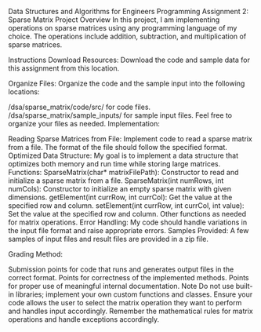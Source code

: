Data Structures and Algorithms for Engineers
Programming Assignment 2: Sparse Matrix
Project Overview
In this project, I am implementing operations on sparse matrices using any programming language of my choice. The operations include addition, subtraction, and multiplication of sparse matrices.

Instructions
Download Resources: Download the code and sample data for this assignment from this location.

Organize Files: Organize the code and the sample input into the following locations:

/dsa/sparse_matrix/code/src/ for code files.
/dsa/sparse_matrix/sample_inputs/ for sample input files.
Feel free to organize your files as needed.
Implementation:

Reading Sparse Matrices from File: Implement code to read a sparse matrix from a file. The format of the file should follow the specified format.
Optimized Data Structure: My goal is to implement a data structure that optimizes both memory and run time while storing large matrices.
Functions:
SparseMatrix(char* matrixFilePath): Constructor to read and initialize a sparse matrix from a file.
SparseMatrix(int numRows, int numCols): Constructor to initialize an empty sparse matrix with given dimensions.
getElement(int currRow, int currCol): Get the value at the specified row and column.
setElement(int currRow, int currCol, int value): Set the value at the specified row and column.
Other functions as needed for matrix operations.
Error Handling: My code should handle variations in the input file format and raise appropriate errors.
Samples Provided: A few samples of input files and result files are provided in a zip file.

Grading Method:

Submission points for code that runs and generates output files in the correct format.
Points for correctness of the implemented methods.
Points for proper use of meaningful internal documentation.
Note
Do not use built-in libraries; implement your own custom functions and classes.
Ensure your code allows the user to select the matrix operation they want to perform and handles input accordingly.
Remember the mathematical rules for matrix operations and handle exceptions accordingly.
